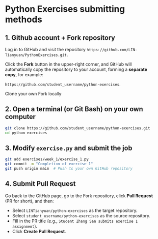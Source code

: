 # Python Exercises submitting methods

## 1. Github account + Fork repository
Log in to GitHub and visit the repository `https://github.com/LIN-Tianyuan/PythonExercises.git`.

Click the **Fork** button in the upper-right corner, and GitHub will automatically copy the repository to your account, forming a **separate copy**, for example:

`https://github.com/student_username/python-exercises`.

Clone your own Fork locally

## 2. Open a terminal (or Git Bash) on your own computer
```bash
git clone https://github.com/student_username/python-exercises.git
cd python-exercises
```
## 3. Modify `exercise.py` and submit the job
```bash
git add exercises/week_1/exercise_1.py
git commit -m "Completion of exercise 1"
git push origin main  # Push to your own GitHub repository
```
## 4. Submit Pull Request
Go back to the GitHub page, go to the Fork repository, click **Pull Request** (PR for short), and then:

- Select `LINTianyuan/python-exercises` as the target repository.
- Select `student_username/python-exercises` as the source repository.
- Fill in the PR title (e.g., `Student Zhang San submits exercise 1 assignment`).
- Click **Create Pull Request**.

